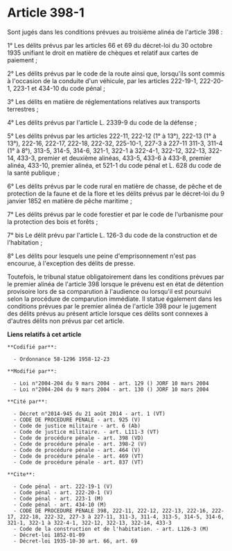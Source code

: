 # Article 398-1

Sont jugés dans les conditions prévues au troisième alinéa de l'article 398 :

1° Les délits prévus par les articles 66 et 69 du décret-loi du 30 octobre 1935 unifiant le droit en matière de chèques et
relatif aux cartes de paiement ;

2° Les délits prévus par le code de la route ainsi que, lorsqu'ils sont commis à l'occasion de la conduite d'un véhicule, par
les articles 222-19-1, 222-20-1, 223-1 et 434-10 du code pénal ;

3° Les délits en matière de réglementations relatives aux transports terrestres ;

4° Les délits prévus par l'article L. 2339-9 du code de la défense ;

5° Les délits prévus par les articles 222-11, 222-12 (1° à 13°), 222-13 (1° à 13°), 222-16, 222-17, 222-18, 222-32, 225-10-1,
227-3 à 227-11 311-3, 311-4 (1° à 8°), 313-5, 314-5, 314-6, 321-1, 322-1 à 322-4-1, 322-12, 322-13, 322-14, 433-3, premier et
deuxième alinéas, 433-5, 433-6 à 433-8, premier alinéa, 433-10, premier alinéa, et 521-1 du code pénal et L. 628 du code de
la santé publique ;

6° Les délits prévus par le code rural en matière de chasse, de pêche et de protection de la faune et de la flore et les
délits prévus par le décret-loi du 9 janvier 1852 en matière de pêche maritime ;

7° Les délits prévus par le code forestier et par le code de l'urbanisme pour la protection des bois et forêts ;

7° bis Le délit prévu par l'article L. 126-3 du code de la construction et de l'habitation ;

8° Les délits pour lesquels une peine d'emprisonnement n'est pas encourue, à l'exception des délits de presse.

Toutefois, le tribunal statue obligatoirement dans les conditions prévues par le premier alinéa de l'article 398 lorsque le
prévenu est en état de détention provisoire lors de sa comparution à l'audience ou lorsqu'il est poursuivi selon la procédure
de comparution immédiate. Il statue également dans les conditions prévues par le premier alinéa de l'article 398 pour le
jugement des délits prévus au présent article lorsque ces délits sont connexes à d'autres délits non prévus par cet article.

**Liens relatifs à cet article**

	**Codifié par**:

	  - Ordonnance 58-1296 1958-12-23

	**Modifié par**:

	  - Loi n°2004-204 du 9 mars 2004 - art. 129 () JORF 10 mars 2004
	  - Loi n°2004-204 du 9 mars 2004 - art. 130 () JORF 10 mars 2004

	**Cité par**:

	  - Décret n°2014-945 du 21 août 2014 - art. 1 (VT)
	  - CODE DE PROCEDURE PENALE - art. 925 (V)
	  - Code de justice militaire - art. 6 (Ab)
	  - Code de justice militaire. - art. L111-3 (VT)
	  - Code de procédure pénale - art. 398 (VD)
	  - Code de procédure pénale - art. 398-2 (V)
	  - Code de procédure pénale - art. 464 (V)
	  - Code de procédure pénale - art. 469 (VT)
	  - Code de procédure pénale - art. 837 (VT)

	**Cite**:

	  - Code pénal - art. 222-19-1 (V)
	  - Code pénal - art. 222-20-1 (V)
	  - Code pénal - art. 223-1 (M)
	  - Code pénal - art. 434-10 (M)
	  - CODE DE PROCEDURE PENALE 398, 222-11, 222-12, 222-13, 222-16, 222-17, 222-18, 222-32, 227-3 à 227-11, 311-3, 311-4, 313-5, 314-5, 314-6, 321-1, 322-1 à 322-4-1, 322-12, 322-13, 322-14, 433-3
	  - Code de la construction et de l'habitation. - art. L126-3 (M)
	  - Décret-loi 1852-01-09
	  - Décret-loi 1935-10-30 art. 66, art. 69
